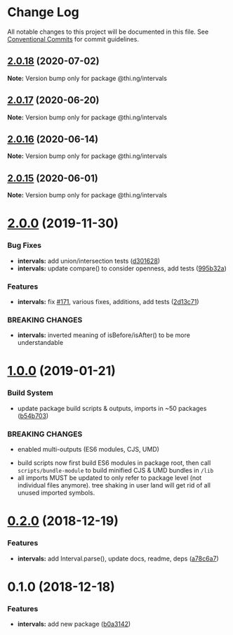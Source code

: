 # Change Log

All notable changes to this project will be documented in this file.
See [Conventional Commits](https://conventionalcommits.org) for commit guidelines.

## [2.0.18](https://github.com/thi-ng/umbrella/compare/@thi.ng/intervals@2.0.17...@thi.ng/intervals@2.0.18) (2020-07-02)

**Note:** Version bump only for package @thi.ng/intervals





## [2.0.17](https://github.com/thi-ng/umbrella/compare/@thi.ng/intervals@2.0.16...@thi.ng/intervals@2.0.17) (2020-06-20)

**Note:** Version bump only for package @thi.ng/intervals





## [2.0.16](https://github.com/thi-ng/umbrella/compare/@thi.ng/intervals@2.0.15...@thi.ng/intervals@2.0.16) (2020-06-14)

**Note:** Version bump only for package @thi.ng/intervals





## [2.0.15](https://github.com/thi-ng/umbrella/compare/@thi.ng/intervals@2.0.14...@thi.ng/intervals@2.0.15) (2020-06-01)

**Note:** Version bump only for package @thi.ng/intervals





# [2.0.0](https://github.com/thi-ng/umbrella/compare/@thi.ng/intervals@1.0.15...@thi.ng/intervals@2.0.0) (2019-11-30)

### Bug Fixes

* **intervals:** add union/intersection tests ([d301628](https://github.com/thi-ng/umbrella/commit/d301628bf0f9c3c7c09ebe2eb8e98a98b899d5c4))
* **intervals:** update compare() to consider openness, add tests ([995b32a](https://github.com/thi-ng/umbrella/commit/995b32ac5fb4c4ecfa978555dc99d7c6e1264b0f))

### Features

* **intervals:** fix [#171](https://github.com/thi-ng/umbrella/issues/171), various fixes, additions, add tests ([2d13c71](https://github.com/thi-ng/umbrella/commit/2d13c7169f978918af444d89fcd50420761a6401))

### BREAKING CHANGES

* **intervals:** inverted meaning of isBefore/isAfter() to be
more understandable

# [1.0.0](https://github.com/thi-ng/umbrella/compare/@thi.ng/intervals@0.2.0...@thi.ng/intervals@1.0.0) (2019-01-21)

### Build System

* update package build scripts & outputs, imports in ~50 packages ([b54b703](https://github.com/thi-ng/umbrella/commit/b54b703))

### BREAKING CHANGES

* enabled multi-outputs (ES6 modules, CJS, UMD)

- build scripts now first build ES6 modules in package root, then call
  `scripts/bundle-module` to build minified CJS & UMD bundles in `/lib`
- all imports MUST be updated to only refer to package level
  (not individual files anymore). tree shaking in user land will get rid of
  all unused imported symbols.

# [0.2.0](https://github.com/thi-ng/umbrella/compare/@thi.ng/intervals@0.1.0...@thi.ng/intervals@0.2.0) (2018-12-19)

### Features

* **intervals:** add Interval.parse(), update docs, readme, deps ([a78c6a7](https://github.com/thi-ng/umbrella/commit/a78c6a7))

# 0.1.0 (2018-12-18)

### Features

* **intervals:** add new package ([b0a3142](https://github.com/thi-ng/umbrella/commit/b0a3142))
